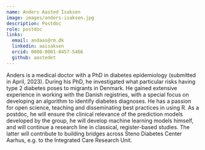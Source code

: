 ```yaml
---
name: Anders Aasted Isaksen
image: images/anders-isaksen.jpg
description: Postdoc
role: postdoc
links:
  email: andaas@rm.dk
  linkedin: aaisaksen
  orcid: 0000-0001-8457-5466
  github: aastedet 
---
```


Anders is a medical doctor with a PhD in diabetes epidemiology (submitted in April, 2023). During his PhD, he investigated what particular risks having type 2 diabetes poses to migrants in Denmark. He gained extensive experience in working with the Danish registries, with a special focus on developing an algorithm to identify diabetes diagnoses. He has a passion for open science, teaching and disseminating best practices in using R. As a postdoc, he will ensure the clinical relevance of the prediction models developed by the group, he will develop machine learning models himself, and will continue a research line in classical, register-based studies. The latter will contribute to building bridges across Steno Diabetes Center Aarhus, e.g. to the Integrated Care Research Unit.
